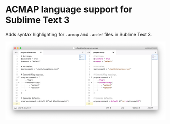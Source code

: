# ACMAP language support for Sublime Text 3

Adds syntax highlighting for `.acmap` and `.acdef` files in Sublime Text 3.

![Syntax Highlighting Preview](./assets/preview.png)
